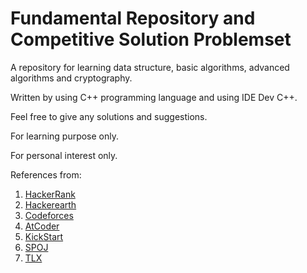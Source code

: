 # Fundamental Repository and Competitive Solution Problemset
A repository for learning data structure, basic algorithms, advanced algorithms and cryptography.

Written by using C++ programming language and using IDE Dev C++.

Feel free to give any solutions and suggestions.

For learning purpose only.

For personal interest only.

References from:
1. [HackerRank](http://hackerrank.com/)
1. [Hackerearth](http://hackerearth.com/)
1. [Codeforces](http://codeforces.com)
1. [AtCoder](http://atocder.jp)
1. [KickStart](https://codingcompetitions.withgoogle.com/kickstart)
1. [SPOJ](http://spoj.com)
1. [TLX](https://tlx.toki.id)
